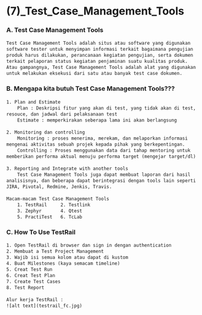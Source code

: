 # (7)_Test_Case_Management_Tools

### A. Test Case Management Tools 
    Test Case Management Tools adalah situs atau software yang digunakan software tester untuk menyimpan informasi terkait bagaimana pengujian produk harus dilakukan, perancanaan kegiatan pengujian, serta dokumen terkait pelaporan status kegiatan penjaminan suatu kualitas produk.
    Atau gampangnya, Test Case Management Tools adalah alat yang digunakan untuk melakukan eksekusi dari satu atau banyak test case dokumen.

### B. Mengapa kita butuh Test Case Management Tools???
    1. Plan and Estimate 
        Plan : Deskripsi fitur yang akan di test, yang tidak akan di test, resouce, dan jadwal dari pelaksanaan test
        Estimate : memperkirakan seberapa lama ini akan berlangsung

    2. Monitoring dan controlling 
        Monitoring : proses menerima, merekam, dan melaporkan informasi mengenai aktivitas sebuah projek kepada pihak yang berkepentingan.
        Controlling : Proses menggunakan data dari tahap mentoring untuk memberikan performa aktual menuju performa target (mengejar target/dl)

    3. Reporting and Integrate with another tools 
        Test Case Management Tools juga dapat membuat laporan dari hasil analisisnya, dan beberapa dapat berintegrasi dengan tools lain seperti JIRA, Pivotal, Redmine, Jenkis, Travis.

    Macam-macam Test Case Management Tools
        1. TestRail	    2. Testlink
        3. Zephyr	    4. Qtest
        5. PractiTest	6. TcLab

### C. How To Use TestRail
    1. Open TestRail di browser dan sign in dengan authentication
    2. Membuat a Test Project Management
    3. Wajib isi semua kolom atau dapat di kustom
    4. Buat Milestones (kaya semacam timeline)
    5. Creat Test Run
    6. Creat Test Plan
    7. Create Test Cases
    8. Test Report

    Alur kerja TestRail : 
    ![alt text](testrail_fc.jpg)
